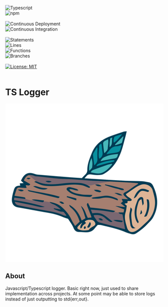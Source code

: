 ![Typescript](https://img.shields.io/badge/TypeScript-007ACC?style=for-the-badge&logo=typescript&logoColor=white)
<br />
![npm](https://badges.aleen42.com/src/npm.svg)
<br />
<br />
![Continuous Deployment](https://github.com/noahvarghese/ts-log/actions/workflows/cd.yaml/badge.svg)
<br />
![Continuous Integration](https://github.com/noahvarghese/ts-log/actions/workflows/ci.yaml/badge.svg)
<br />
<br />
![Statements](https://img.shields.io/badge/statements-75.8%25-red.svg?style=flat)
<br/>
![Lines](https://img.shields.io/badge/lines-76.36%25-red.svg?style=flat)
<br/>
![Functions](https://img.shields.io/badge/functions-46.66%25-red.svg?style=flat)
<br/>
![Branches](https://img.shields.io/badge/branches-64.28%25-red.svg?style=flat)
<br/>
<br/>
[![License: MIT](https://img.shields.io/badge/License-MIT-yellow.svg)](https://opensource.org/licenses/MIT)
<br />
<br />

# TS Logger

![log](assets/log.png)

## About

Javascript/Typescript logger. Basic right now, just used to share implementation across projects. At some point may be able to store logs instead of just outputting to std{err,out}.
